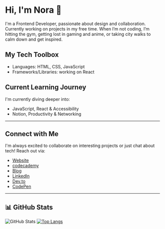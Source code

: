 # Hi, I'm Nora 👋

I'm a Frontend Developer, passionate about design and collaboration. 
Currently working on projects in my free time. 
When I’m not coding, I’m hitting the gym, 
getting lost in gaming and anime, 
or taking city walks to calm down 
and get inspired.


## My Tech Toolbox
- Languages: HTML, CSS, JavaScript
- Frameworks/Libraries: working on React

## Current Learning Journey
I'm currently diving deeper into:
- JavaScript, React & Accessibility 
- Notion, Productivity & Networking

---

## Connect with Me
I'm always excited to collaborate on interesting projects or just chat about tech! Reach out via:

- [Website](https://sophienora.com)
- [codecademy](https://www.codecademy.com/profiles/zofienora) 
- [Blog](https://noracodes.hashnode.dev)
- [LinkedIn](https://www.linkedin.com/feed/)
- [Dev.to](https://dev.to/zofienora)
- [CodePen]((https://codepen.io/zofienora))

---

## 📊 GitHub Stats
![GitHub Stats](https://github-readme-stats.vercel.app/api?username=zofienora&show_icons=true&theme=radical)
[![Top Langs](https://github-readme-stats.vercel.app/api/top-langs/?username=zofienora&layout=compact&theme=radical)](https://github.com/anuraghazra/github-readme-stats)

